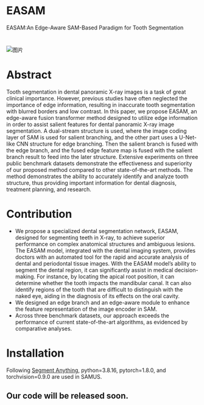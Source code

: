 # EASAM
EASAM:An Edge-Aware SAM-Based Paradigm for Tooth Segmentation
# 
![图片](https://github.com/user-attachments/assets/263c131d-b80b-4400-94a8-6400433595bf)

# Abstract
Tooth segmentation in dental panoramic X-ray images is a task of great clinical importance. However, previous studies have often neglected the importance of edge information, resulting in inaccurate tooth segmentation with blurred borders and low contrast. In this paper, we propose EASAM, an edge-aware fusion transformer method designed to utilize edge information in order to assist salient features for dental panoramic X-ray image segmentation. A dual-stream structure is used, where the image coding layer of SAM is used for salient branching, and the other part uses a U-Net-like CNN structure for edge branching. Then the salient branch is fused with the edge branch, and the fused edge feature map is fused with the salient branch result to feed into the later structure. Extensive experiments on three public benchmark datasets demonstrate the effectiveness and superiority of our proposed method compared to other state-of-the-art methods. The method demonstrates the ability to accurately identify and analyze tooth structure, thus providing important information for dental diagnosis, treatment planning, and research.
# Contribution
- We propose a specialized dental segmentation network, EASAM, designed for segmenting teeth in X-ray, to achieve superior performance on complex anatomical structures and ambiguous lesions. The EASAM model, integrated with the dental imaging system, provides doctors with an automated tool for the rapid and accurate analysis of dental and periodontal tissue images. With the EASAM model’s ability to segment the dental region, it can significantly assist in medical decision-making. For instance, by locating the apical root position, it can determine whether the tooth impacts the mandibular canal. It can also identify regions of the tooth that are difficult to distinguish with the naked eye, aiding in the diagnosis of its effects on the oral cavity.
- We designed an edge branch and an edge-aware module to enhance the feature representation of the image encoder in SAM.
- Across three benchmark datasets, our approach exceeds the performance of current state-of-the-art algorithms, as evidenced by comparative analyses.
# Installation
Following [Segment Anything](https://github.com/facebookresearch/segment-anything), python=3.8.16, pytorch=1.8.0, and torchvision=0.9.0 are used in SAMUS.
## Our code will be released soon.
